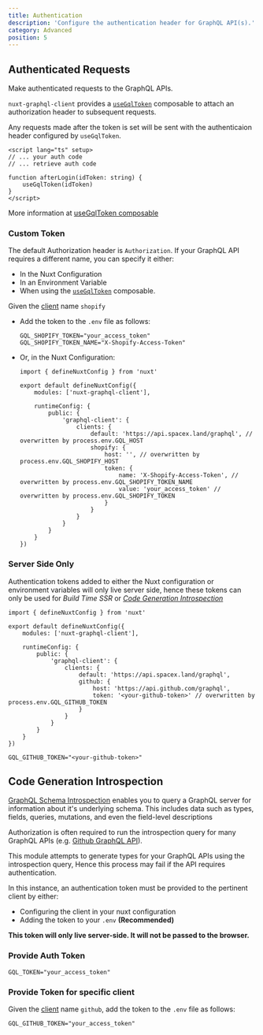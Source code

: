 ```yaml
---
title: Authentication
description: 'Configure the authentication header for GraphQL API(s).'
category: Advanced
position: 5
---
```


## Authenticated Requests

Make authenticated requests to the GraphQL APIs.

`nuxt-graphql-client` provides a [`useGqlToken`](/getting-started/composables#usegqltoken) composable to attach an authorization header to subsequent requests.

Any requests made after the token is set will be sent with the authenticaion header configured by `useGqlToken`.

```vue[login.vue]
<script lang="ts" setup>
// ... your auth code
// ... retrieve auth code

function afterLogin(idToken: string) {
    useGqlToken(idToken)
}
</script>
```

More information at [useGqlToken composable](/getting-started/composables#usegqltoken)

### Custom Token

The default Authorization header is `Authorization`. If your GraphQL API requires a different name, you can specify it either:
- In the Nuxt Configuration
- In an Environment Variable
- When using the [`useGqlToken`](/getting-started/composables#usegqltoken) composable.

Given the [client](multiple-clients) name `shopify`

- Add the token to the `.env` file as follows:
    ```sh[.env]
    GQL_SHOPIFY_TOKEN="your_access_token"
    GQL_SHOPIFY_TOKEN_NAME="X-Shopify-Access-Token"
    ```

- Or, in the Nuxt Configuration:
    ```ts[nuxt.config.ts]
    import { defineNuxtConfig } from 'nuxt'

    export default defineNuxtConfig({
        modules: ['nuxt-graphql-client'],

        runtimeConfig: {
            public: {
                'graphql-client': {
                    clients: {
                        default: 'https://api.spacex.land/graphql', // overwritten by process.env.GQL_HOST 
                        shopify: {
                            host: '', // overwritten by process.env.GQL_SHOPIFY_HOST 
                            token: {
                                name: 'X-Shopify-Access-Token', // overwritten by process.env.GQL_SHOPIFY_TOKEN_NAME
                                value: 'your_access_token' // overwritten by process.env.GQL_SHOPIFY_TOKEN
                            }
                        }
                    }
                }
            }
        }
    })

### Server Side Only

Authentication tokens added to either the Nuxt configuration or environment variables will only live server side, hence these tokens can only be used for *Build Time SSR* or [*Code Generation Introspection*](#code-generation-introspection)

<code-group>
<code-block label="Nuxt Config" active>

```ts[nuxt.config.ts]
import { defineNuxtConfig } from 'nuxt'

export default defineNuxtConfig({
    modules: ['nuxt-graphql-client'],

    runtimeConfig: {
        public: {
            'graphql-client': {
                clients: {
                    default: 'https://api.spacex.land/graphql',
                    github: {
                        host: 'https://api.github.com/graphql',
                        token: '<your-github-token>' // overwritten by process.env.GQL_GITHUB_TOKEN
                    }
                }
            }
        }
    }
})
```

</code-block>
<code-block label=".env">

```bash[.env]
GQL_GITHUB_TOKEN="<your-github-token>"
```

</code-block>
</code-group>

## Code Generation Introspection

[GraphQL Schema Introspection](https://graphql.org/learn/introspection) enables you to query a GraphQL server for information about it's underlying schema. This includes data such as types, fields, queries, mutations, and even the field-level descriptions

Authorization is often required to run the introspection query for many GraphQL APIs (e.g. [Github GraphQL API](https://api.github.com/graphql)).

This module attempts to generate types for your GraphQL APIs using the introspection query, Hence this process may fail if the API requires authentication.

In this instance, an authentication token must be provided to the pertinent client by either:
- Configuring the client in your nuxt configuration
- Adding the token to your `.env` **(Recommended)**

<alert>

**This token will only live server-side. It will not be passed to the browser.**

</alert>

### Provide Auth Token
```sh[.env]
GQL_TOKEN="your_access_token"
```

### Provide Token for specific client

Given the [client](multiple-clients) name `github`, add the token to the `.env` file as follows:
```sh[.env]
GQL_GITHUB_TOKEN="your_access_token"
```
